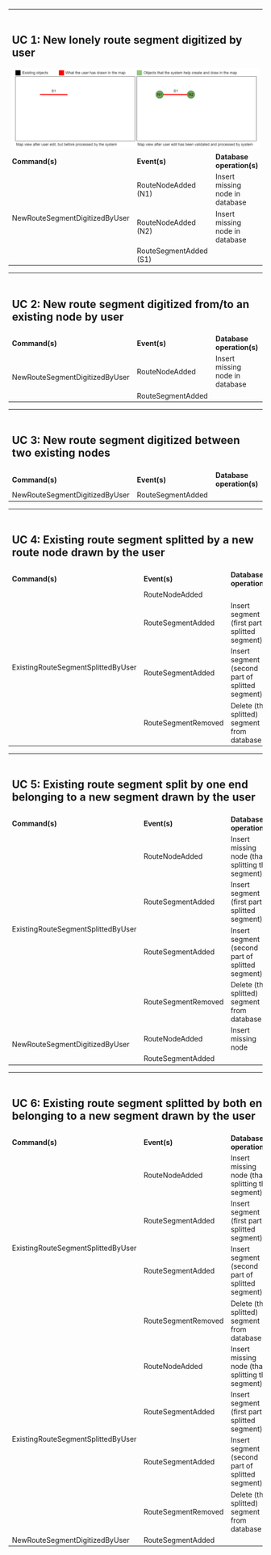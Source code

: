 <table>
        <tr>
          <td colspan=3>
            <img width=1000/>
            <h2>UC 1: New lonely route segment digitized by user</h2>
            <img width=600 src="https://raw.githubusercontent.com/DAXGRID/open-ftth-overview/master/Route%20Network%20Editing%20Details/Images/lonely-route-segment-digitized.png">
           </td>
        </tr>
        <tr>
            <td width=354><b>Command(s)</b></td>
            <td width=354><b>Event(s)</b></td>
            <td width=354><b>Database operation(s)</b></td>
        </tr>
        <tr>
            <td rowspan=3>NewRouteSegmentDigitizedByUser</td>
            <td>RouteNodeAdded (N1)</td>
            <td>Insert missing node in database</td>
        </tr>
        <tr>
            <td>RouteNodeAdded (N2)</td>
            <td>Insert missing node in database</td>
        </tr>
        <tr>
            <td>RouteSegmentAdded (S1)</td>
            <td></td>
        </tr>
</table>


<table>
        <tr>
          <td colspan=3>
          <img width=1000/>
            <h2>UC 2: New route segment digitized from/to an existing node by user</h2>
           </td>
        </tr>
        <tr>
            <td width=354><b>Command(s)</b></td>
            <td width=354><b>Event(s)</b></td>
            <td width=354><b>Database operation(s)</b></td>
        </tr>
        <tr>
            <td rowspan=3>NewRouteSegmentDigitizedByUser</td>
            <td>RouteNodeAdded</td>
            <td>Insert missing node in database</td>
        </tr>
        <tr>
            <td>RouteSegmentAdded</td>
            <td></td>
        </tr>
</table>

<table>
        <tr>
          <td colspan=3>
          <img width=1000/>
            <h2>UC 3: New route segment digitized between two existing nodes</h2>
           </td>
        </tr>
        <tr>
            <td width=354><b>Command(s)</b></td>
            <td width=354><b>Event(s)</b></td>
            <td width=354><b>Database operation(s)</b></td>
        </tr>
        <tr>
            <td rowspan=3>NewRouteSegmentDigitizedByUser</td>
            <td>RouteSegmentAdded</td>
            <td></td>
        </tr>
</table>

<table>
        <tr>
          <td colspan=3>
          <img width=1000/>
            <h2>UC 4: Existing route segment splitted by a new route node drawn by the user</h2>
           </td>
        </tr>
        <tr>
            <td width=354><b>Command(s)</b></td>
            <td width=354><b>Event(s)</b></td>
            <td width=354><b>Database operation(s)</b></td>
        </tr>
        <tr>
            <td rowspan=4>ExistingRouteSegmentSplittedByUser</td>
            <td>RouteNodeAdded</td>
            <td></td>
        </tr>
        <tr>
            <td>RouteSegmentAdded</td>
            <td>Insert segment (first part of splitted segment)</td>
        </tr>
        <tr>
            <td>RouteSegmentAdded</td>
            <td>Insert segment (second part of splitted segment)</td>
        </tr>
        <tr>
            <td>RouteSegmentRemoved</td>
            <td>Delete (the splitted) segment from database</td>
        </tr>        
</table>


<table>
        <tr>
          <td colspan=3>
          <img width=1000/>
            <h2>UC 5: Existing route segment split by one end belonging to a new segment drawn by the user</h2>
           </td>
        </tr>
        <tr>
            <td width=354><b>Command(s)</b></td>
            <td width=354><b>Event(s)</b></td>
            <td width=354><b>Database operation(s)</b></td>
        </tr>
        <tr>
            <td rowspan=4>ExistingRouteSegmentSplittedByUser</td>
            <td>RouteNodeAdded</td>
            <td>Insert missing node (that's splitting the segment)</td>
        </tr>
        <tr>
            <td>RouteSegmentAdded</td>
            <td>Insert segment (first part of splitted segment)</td>
        </tr>
        <tr>
            <td>RouteSegmentAdded</td>
            <td>Insert segment (second part of splitted segment)</td>
        </tr>
        <tr>
            <td>RouteSegmentRemoved</td>
            <td>Delete (the splitted) segment from database</td>
        </tr>        
        <tr>
            <td rowspan=2>NewRouteSegmentDigitizedByUser</td>
            <td>RouteNodeAdded</td>
            <td>Insert missing node</td>
        </tr>
        <tr>
            <td>RouteSegmentAdded</td>
            <td></td>
        </tr>
</table>


<table>
        <tr>
          <td colspan=3>
          <img width=1000/>
            <h2>UC 6: Existing route segment splitted by both end belonging to a new segment drawn by the user</h2>
           </td>
        </tr>
        <tr>
            <td width=354><b>Command(s)</b></td>
            <td width=354><b>Event(s)</b></td>
            <td width=354><b>Database operation(s)</b></td>
        </tr>
        <tr>
            <td rowspan=4>ExistingRouteSegmentSplittedByUser</td>
            <td>RouteNodeAdded</td>
            <td>Insert missing node (that's splitting the segment)</td>
        </tr>
        <tr>
            <td>RouteSegmentAdded</td>
            <td>Insert segment (first part of splitted segment)</td>
        </tr>
        <tr>
            <td>RouteSegmentAdded</td>
            <td>Insert segment (second part of splitted segment)</td>
        </tr>
        <tr>
            <td>RouteSegmentRemoved</td>
            <td>Delete (the splitted) segment from database</td>
        </tr>        
        <tr>
            <td rowspan=4>ExistingRouteSegmentSplittedByUser</td>
            <td>RouteNodeAdded</td>
            <td>Insert missing node (that's splitting the segment)</td>
        </tr>
        <tr>
            <td>RouteSegmentAdded</td>
            <td>Insert segment (first part of splitted segment)</td>
        </tr>
        <tr>
            <td>RouteSegmentAdded</td>
            <td>Insert segment (second part of splitted segment)</td>
        </tr>
        <tr>
            <td>RouteSegmentRemoved</td>
            <td>Delete (the splitted) segment from database</td>
        </tr>                
        <tr>
            <td rowspan=2>NewRouteSegmentDigitizedByUser</td>
            <td>RouteSegmentAdded</td>
            <td></td>
        </tr>
</table>




















